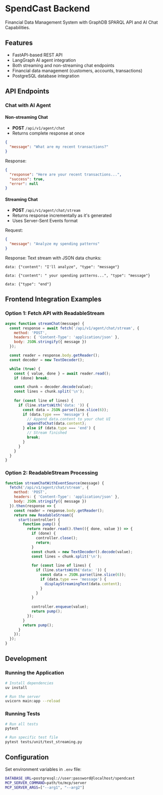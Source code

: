 # SpendCast Backend

Financial Data Management System with GraphDB SPARQL API and AI Chat Capabilities.

## Features

- FastAPI-based REST API
- LangGraph AI agent integration
- Both streaming and non-streaming chat endpoints
- Financial data management (customers, accounts, transactions)
- PostgreSQL database integration

## API Endpoints

### Chat with AI Agent

#### Non-streaming Chat
- **POST** `/api/v1/agent/chat`
- Returns complete response at once

```json
{
  "message": "What are my recent transactions?"
}
```

Response:
```json
{
  "response": "Here are your recent transactions...",
  "success": true,
  "error": null
}
```

#### Streaming Chat
- **POST** `/api/v1/agent/chat/stream`
- Returns response incrementally as it's generated
- Uses Server-Sent Events format

Request:
```json
{
  "message": "Analyze my spending patterns"
}
```

Response: Text stream with JSON data chunks:
```
data: {"content": "I'll analyze", "type": "message"}

data: {"content": " your spending patterns...", "type": "message"}

data: {"type": "end"}
```

## Frontend Integration Examples

### Option 1: Fetch API with ReadableStream

```javascript
async function streamChat(message) {
  const response = await fetch('/api/v1/agent/chat/stream', {
    method: 'POST',
    headers: { 'Content-Type': 'application/json' },
    body: JSON.stringify({ message })
  });

  const reader = response.body.getReader();
  const decoder = new TextDecoder();

  while (true) {
    const { value, done } = await reader.read();
    if (done) break;

    const chunk = decoder.decode(value);
    const lines = chunk.split('\n');
    
    for (const line of lines) {
      if (line.startsWith('data: ')) {
        const data = JSON.parse(line.slice(6));
        if (data.type === 'message') {
          // Append data.content to your chat UI
          appendToChat(data.content);
        } else if (data.type === 'end') {
          // Stream finished
          break;
        }
      }
    }
  }
}
```

### Option 2: ReadableStream Processing

```javascript
function streamChatWithEventSource(message) {
  fetch('/api/v1/agent/chat/stream', {
    method: 'POST',
    headers: { 'Content-Type': 'application/json' },
    body: JSON.stringify({ message })
  }).then(response => {
    const reader = response.body.getReader();
    return new ReadableStream({
      start(controller) {
        function pump() {
          return reader.read().then(({ done, value }) => {
            if (done) {
              controller.close();
              return;
            }
            const chunk = new TextDecoder().decode(value);
            const lines = chunk.split('\n');
            
            for (const line of lines) {
              if (line.startsWith('data: ')) {
                const data = JSON.parse(line.slice(6));
                if (data.type === 'message') {
                  displayStreamingText(data.content);
                }
              }
            }
            
            controller.enqueue(value);
            return pump();
          });
        }
        return pump();
      }
    });
  });
}
```

## Development

### Running the Application

```bash
# Install dependencies
uv install

# Run the server
uvicorn main:app --reload
```

### Running Tests

```bash
# Run all tests
pytest

# Run specific test file
pytest tests/unit/test_streaming.py
```

## Configuration

Set environment variables in `.env` file:

```bash
DATABASE_URL=postgresql://user:password@localhost/spendcast
MCP_SERVER_COMMAND=path/to/mcp/server
MCP_SERVER_ARGS=["--arg1", "--arg2"]
```